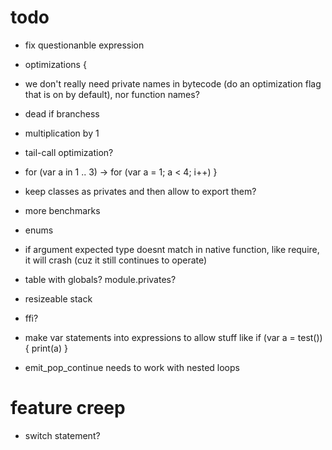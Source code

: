 # todo

* fix questionanble expression

* optimizations {
 * we don't really need private names in bytecode (do an optimization flag that is on by default), nor function names?
 * dead if branchess
 * multiplication by 1
 * tail-call optimization?
 * for (var a in 1 .. 3) -> for (var a = 1; a < 4; i++)
}

* keep classes as privates and then allow to export them?
* more benchmarks
* enums

* if argument expected type doesnt match in native function, like require, it will crash (cuz it still continues to operate)
* table with globals? module.privates?
* resizeable stack
* ffi?

* make var statements into expressions to allow stuff like if (var a = test()) { print(a) }
* emit_pop_continue needs to work with nested loops

# feature creep

* switch statement?
